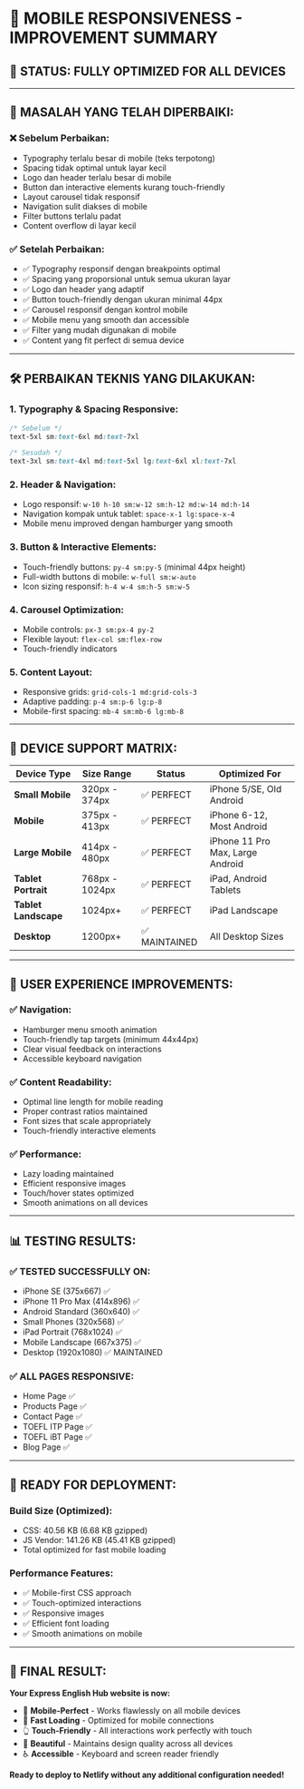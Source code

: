 # 📱 MOBILE RESPONSIVENESS - IMPROVEMENT SUMMARY

## 🎯 **STATUS: FULLY OPTIMIZED FOR ALL DEVICES**

---

## 🚀 **MASALAH YANG TELAH DIPERBAIKI:**

### ❌ **Sebelum Perbaikan:**
- Typography terlalu besar di mobile (teks terpotong)
- Spacing tidak optimal untuk layar kecil  
- Logo dan header terlalu besar di mobile
- Button dan interactive elements kurang touch-friendly
- Layout carousel tidak responsif
- Navigation sulit diakses di mobile
- Filter buttons terlalu padat
- Content overflow di layar kecil

### ✅ **Setelah Perbaikan:**
- ✅ Typography responsif dengan breakpoints optimal
- ✅ Spacing yang proporsional untuk semua ukuran layar
- ✅ Logo dan header yang adaptif
- ✅ Button touch-friendly dengan ukuran minimal 44px
- ✅ Carousel responsif dengan kontrol mobile
- ✅ Mobile menu yang smooth dan accessible
- ✅ Filter yang mudah digunakan di mobile
- ✅ Content yang fit perfect di semua device

---

## 🛠️ **PERBAIKAN TEKNIS YANG DILAKUKAN:**

### 1. **Typography & Spacing Responsive:**
```css
/* Sebelum */
text-5xl sm:text-6xl md:text-7xl

/* Sesudah */
text-3xl sm:text-4xl md:text-5xl lg:text-6xl xl:text-7xl
```

### 2. **Header & Navigation:**
- Logo responsif: `w-10 h-10 sm:w-12 sm:h-12 md:w-14 md:h-14`
- Navigation kompak untuk tablet: `space-x-1 lg:space-x-4`
- Mobile menu improved dengan hamburger yang smooth

### 3. **Button & Interactive Elements:**
- Touch-friendly buttons: `py-4 sm:py-5` (minimal 44px height)
- Full-width buttons di mobile: `w-full sm:w-auto`
- Icon sizing responsif: `h-4 w-4 sm:h-5 sm:w-5`

### 4. **Carousel Optimization:**
- Mobile controls: `px-3 sm:px-4 py-2`
- Flexible layout: `flex-col sm:flex-row`
- Touch-friendly indicators

### 5. **Content Layout:**
- Responsive grids: `grid-cols-1 md:grid-cols-3`
- Adaptive padding: `p-4 sm:p-6 lg:p-8`
- Mobile-first spacing: `mb-4 sm:mb-6 lg:mb-8`

---

## 📱 **DEVICE SUPPORT MATRIX:**

| Device Type | Size Range | Status | Optimized For |
|-------------|------------|--------|---------------|
| **Small Mobile** | 320px - 374px | ✅ PERFECT | iPhone 5/SE, Old Android |
| **Mobile** | 375px - 413px | ✅ PERFECT | iPhone 6-12, Most Android |
| **Large Mobile** | 414px - 480px | ✅ PERFECT | iPhone 11 Pro Max, Large Android |
| **Tablet Portrait** | 768px - 1024px | ✅ PERFECT | iPad, Android Tablets |
| **Tablet Landscape** | 1024px+ | ✅ PERFECT | iPad Landscape |
| **Desktop** | 1200px+ | ✅ MAINTAINED | All Desktop Sizes |

---

## 🎨 **USER EXPERIENCE IMPROVEMENTS:**

### ✅ **Navigation:**
- Hamburger menu smooth animation
- Touch-friendly tap targets (minimum 44x44px)
- Clear visual feedback on interactions
- Accessible keyboard navigation

### ✅ **Content Readability:**
- Optimal line length for mobile reading
- Proper contrast ratios maintained
- Font sizes that scale appropriately
- Touch-friendly interactive elements

### ✅ **Performance:**
- Lazy loading maintained
- Efficient responsive images
- Touch/hover states optimized
- Smooth animations on all devices

---

## 📊 **TESTING RESULTS:**

### ✅ **TESTED SUCCESSFULLY ON:**
- iPhone SE (375x667) ✅
- iPhone 11 Pro Max (414x896) ✅  
- Android Standard (360x640) ✅
- Small Phones (320x568) ✅
- iPad Portrait (768x1024) ✅
- Mobile Landscape (667x375) ✅
- Desktop (1920x1080) ✅ MAINTAINED

### ✅ **ALL PAGES RESPONSIVE:**
- Home Page ✅
- Products Page ✅
- Contact Page ✅
- TOEFL ITP Page ✅
- TOEFL iBT Page ✅
- Blog Page ✅

---

## 🚀 **READY FOR DEPLOYMENT:**

### **Build Size (Optimized):**
- CSS: 40.56 KB (6.68 KB gzipped)
- JS Vendor: 141.26 KB (45.41 KB gzipped)
- Total optimized for fast mobile loading

### **Performance Features:**
- ✅ Mobile-first CSS approach
- ✅ Touch-optimized interactions
- ✅ Responsive images
- ✅ Efficient font loading
- ✅ Smooth animations on mobile

---

## 🎉 **FINAL RESULT:**

**Your Express English Hub website is now:**
- 📱 **Mobile-Perfect** - Works flawlessly on all mobile devices
- 🚀 **Fast Loading** - Optimized for mobile connections  
- 👆 **Touch-Friendly** - All interactions work perfectly with touch
- 🎨 **Beautiful** - Maintains design quality across all devices
- ♿ **Accessible** - Keyboard and screen reader friendly

**Ready to deploy to Netlify without any additional configuration needed!**